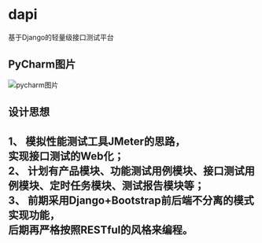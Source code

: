 # dapi      
基于Django的轻量级接口测试平台     


## PyCharm图片    
![pycharm图片](https://github.com/yjlch1016/dapi/blob/master/static/img/pycharm.png)   


## 设计思想    
1、 模拟性能测试工具JMeter的思路，    
实现接口测试的Web化；     
2、 计划有产品模块、功能测试用例模块、接口测试用例模块、定时任务模块、测试报告模块等；   
3、 前期采用Django+Bootstrap前后端不分离的模式实现功能，    
后期再严格按照RESTful的风格来编程。    
---    

